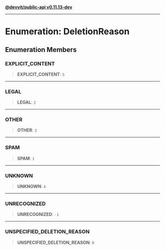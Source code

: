 [**@devvit/public-api v0.11.13-dev**](../README.md)

---

# Enumeration: DeletionReason

## Enumeration Members

<a id="explicit_content"></a>

### EXPLICIT_CONTENT

> **EXPLICIT_CONTENT**: `5`

---

<a id="legal"></a>

### LEGAL

> **LEGAL**: `2`

---

<a id="other"></a>

### OTHER

> **OTHER**: `3`

---

<a id="spam"></a>

### SPAM

> **SPAM**: `1`

---

<a id="unknown"></a>

### UNKNOWN

> **UNKNOWN**: `4`

---

<a id="unrecognized"></a>

### UNRECOGNIZED

> **UNRECOGNIZED**: `-1`

---

<a id="unspecified_deletion_reason"></a>

### UNSPECIFIED_DELETION_REASON

> **UNSPECIFIED_DELETION_REASON**: `0`

